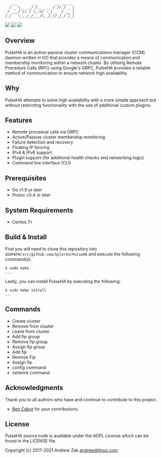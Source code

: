 ```
   ___       __        __ _____ 
  / _ \__ __/ /__ ___ / // / _ |
 / ___/ // / (_-</ -_) _  / __ |
/_/   \_,_/_/___/\__/_//_/_/ |_|

```

<a href="https://travis-ci.org/Syleron/PulseHA"><img src="https://travis-ci.org/Syleron/PulseHA.svg?branch=master"><a/>
<a href="https://godoc.org/github.com/Syleron/PulseHA"><img src="https://godoc.org/github.com/Syleron/PulseHA?status.svg"><a/>
<a href="https://www.gnu.org/licenses/agpl-3.0"><img src="https://img.shields.io/badge/License-AGPL%20v3-blue.svg"><a/>
  
## Overview
PulseHA is an active-passive cluster communications manager (CCM) daemon written in GO that provides a means of communication and membership monitoring within a network cluster. By utilising Remote Procedure Calls (RPC) using Google's GRPC, PulseHA provides a reliable method of communication to ensure network high availability.

## Why
PulseHA attempts to solve high availability with a more simple approach but without restricting functionality with the use of additional custom plugins.

## Features
- Remote procedual calls via GRPC
- Active/Passive cluster membership monitoring
- Failure detection and recovery
- Floating IP fencing
- IPv4 & IPv6 support
- Plugin support (for additional health checks and networking logic)
- Command line interface (CLI)

## Prerequisites

* Go v1.9 or later
* Protoc v3.4 or later

## System Requirements

* Centos 7+

## Build & Install

First you will need to clone this repository into `$GOPATH/src/github.com/Syleron/PulseHA` and execute the following command(s):


```
$ sudo make
...
```

Lastly, you can install PulseHA by executing the following:

```
$ sudo make install
...
```

## Commands

- Create cluster
- Remove from cluster
- Leave from cluster
- Add fip group
- Remove fip group
- Assign fip group
- Add fip
- Remove Fip
- Assign fip
- config command
- network command


## Acknowledgments

Thank you to all authors who have and continue to contribute to this project.

- [Ben Cabot](https://github.com/bencabot) for your contributions.

## License
PulseHA source code is available under the AGPL License which can be found in the LICENSE file.

Copyright (c) 2017-2021 Andrew Zak <andrew@linux.com>
